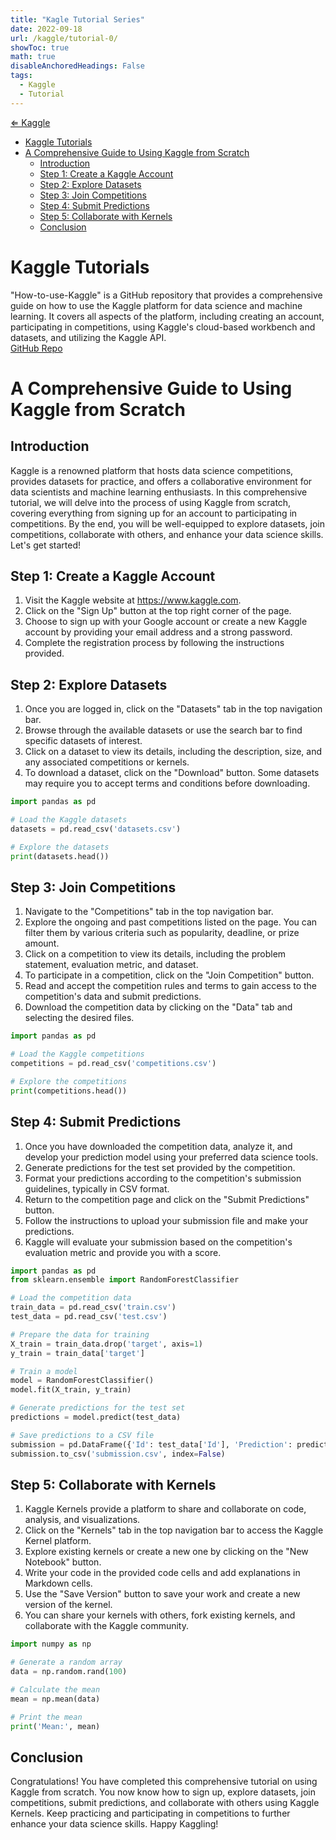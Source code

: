 ```yaml
---
title: "Kagle Tutorial Series"
date: 2022-09-18
url: /kaggle/tutorial-0/
showToc: true
math: true
disableAnchoredHeadings: False
tags:
  - Kaggle
  - Tutorial
---
```

[&lArr; Kaggle](/kaggle/)

- [Kaggle Tutorials](#kaggle-tutorials)
- [A Comprehensive Guide to Using Kaggle from Scratch](#a-comprehensive-guide-to-using-kaggle-from-scratch)
  - [Introduction](#introduction)
  - [Step 1: Create a Kaggle Account](#step-1-create-a-kaggle-account)
  - [Step 2: Explore Datasets](#step-2-explore-datasets)
  - [Step 3: Join Competitions](#step-3-join-competitions)
  - [Step 4: Submit Predictions](#step-4-submit-predictions)
  - [Step 5: Collaborate with Kernels](#step-5-collaborate-with-kernels)
  - [Conclusion](#conclusion)


# Kaggle Tutorials
"How-to-use-Kaggle" is a GitHub repository that provides a comprehensive guide on how to use the Kaggle platform for data science and machine learning. It covers all aspects of the platform, including creating an account, participating in competitions, using Kaggle's cloud-based workbench and datasets, and utilizing the Kaggle API.  
[GitHub Repo](https://github.com/Armanasq/Kaggle-Tutorials)

# A Comprehensive Guide to Using Kaggle from Scratch

## Introduction
Kaggle is a renowned platform that hosts data science competitions, provides datasets for practice, and offers a collaborative environment for data scientists and machine learning enthusiasts. In this comprehensive tutorial, we will delve into the process of using Kaggle from scratch, covering everything from signing up for an account to participating in competitions. By the end, you will be well-equipped to explore datasets, join competitions, collaborate with others, and enhance your data science skills. Let's get started!

## Step 1: Create a Kaggle Account
1. Visit the Kaggle website at https://www.kaggle.com.
2. Click on the "Sign Up" button at the top right corner of the page.
3. Choose to sign up with your Google account or create a new Kaggle account by providing your email address and a strong password.
4. Complete the registration process by following the instructions provided.

## Step 2: Explore Datasets
1. Once you are logged in, click on the "Datasets" tab in the top navigation bar.
2. Browse through the available datasets or use the search bar to find specific datasets of interest.
3. Click on a dataset to view its details, including the description, size, and any associated competitions or kernels.
4. To download a dataset, click on the "Download" button. Some datasets may require you to accept terms and conditions before downloading.

```python
import pandas as pd

# Load the Kaggle datasets
datasets = pd.read_csv('datasets.csv')

# Explore the datasets
print(datasets.head())
```

## Step 3: Join Competitions
1. Navigate to the "Competitions" tab in the top navigation bar.
2. Explore the ongoing and past competitions listed on the page. You can filter them by various criteria such as popularity, deadline, or prize amount.
3. Click on a competition to view its details, including the problem statement, evaluation metric, and dataset.
4. To participate in a competition, click on the "Join Competition" button.
5. Read and accept the competition rules and terms to gain access to the competition's data and submit predictions.
6. Download the competition data by clicking on the "Data" tab and selecting the desired files.

```python
import pandas as pd

# Load the Kaggle competitions
competitions = pd.read_csv('competitions.csv')

# Explore the competitions
print(competitions.head())
```

## Step 4: Submit Predictions
1. Once you have downloaded the competition data, analyze it, and develop your prediction model using your preferred data science tools.
2. Generate predictions for the test set provided by the competition.
3. Format your predictions according to the competition's submission guidelines, typically in CSV format.
4. Return to the competition page and click on the "Submit Predictions" button.
5. Follow the instructions to upload your submission file and make your predictions.
6. Kaggle will evaluate your submission based on the competition's evaluation metric and provide you with a score.

```python
import pandas as pd
from sklearn.ensemble import RandomForestClassifier

# Load the competition data
train_data = pd.read_csv('train.csv')
test_data = pd.read_csv('test.csv')

# Prepare the data for training
X_train = train_data.drop('target', axis=1)
y_train = train_data['target']

# Train a model
model = RandomForestClassifier()
model.fit(X_train, y_train)

# Generate predictions for the test set
predictions = model.predict(test_data)

# Save predictions to a CSV file
submission = pd.DataFrame({'Id': test_data['Id'], 'Prediction': predictions})
submission.to_csv('submission.csv', index=False)
```

## Step 5: Collaborate with Kernels
1. Kaggle Kernels provide a platform to share and collaborate on code, analysis, and visualizations.
2. Click on the "Kernels" tab in the top navigation bar to access the Kaggle Kernel platform.
3. Explore existing kernels or create a new one by clicking on the "New Notebook" button.
4. Write your code in the provided code cells and add explanations in Markdown cells.
5. Use the "Save Version" button to save your work and create a new version of the kernel.
6. You can share your kernels with others, fork existing kernels, and collaborate with the Kaggle community.

```python
import numpy as np

# Generate a random array
data = np.random.rand(100)

# Calculate the mean
mean = np.mean(data)

# Print the mean
print('Mean:', mean)
```

## Conclusion
Congratulations! You have completed this comprehensive tutorial on using Kaggle from scratch. You now know how to sign up, explore datasets, join competitions, submit predictions, and collaborate with others using Kaggle Kernels. Keep practicing and participating in competitions to further enhance your data science skills. Happy Kaggling!
